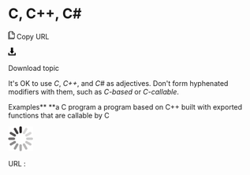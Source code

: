 # C, C++, C\#

![Copy URL](media/c-cplusplus-csharp/Copy.png)
Copy URL

![Download](media/c-cplusplus-csharp/Download.png)

Download topic

It's OK to use *C*, *C++*, and *C\#* as adjectives. Don't form hyphenated modifiers with them, such as *C-based* or *C-callable*.

Examples**
**a C program
a program based on C++ 
built with exported functions that are callable by C

![In progress](media/c-cplusplus-csharp/activity-large.gif)

URL :
